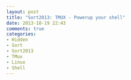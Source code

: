 ```yaml
---
layout: post
title: "Sort2013: TMUX - Powerup your shell"
date: 2013-10-19 22:43
comments: true
categories: 
- Hidden
- Sort
- Sort2013
- TMux
- Linux
- Shell
---
```

